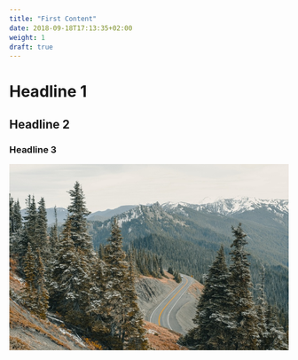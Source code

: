 ```yaml
---
title: "First Content"
date: 2018-09-18T17:13:35+02:00
weight: 1
draft: true
---
```


# Headline 1

## Headline 2

### Headline 3

![image](./example.jpg)